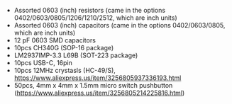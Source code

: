 
- Assorted 0603 (inch) resistors (came in the options 0402/0603/0805/1206/1210/2512, which are inch units)
- Assorted 0603 (inch) capacitors (came in the options 0402/0603/0805, which are inch units)
- 12 pF 0603 SMD capacitors
- 10pcs CH340G (SOP-16 package)
- LM2937IMP-3.3 L69B (SOT-223 package)
- 10pcs USB-C, 16pin
- 10pcs 12MHz crystasls (HC-49/S), https://www.aliexpress.us/item/3256805937336193.html
- 50pcs, 4mm x 4mm x 1.5mm micro switch pushbutton (https://www.aliexpress.us/item/3256805214225816.html)